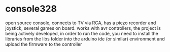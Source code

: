 # console328
open source console, connects to TV via RCA, has a piezo recorder and joystick, several games on board. works with avr controllers, the project is being actively developed, in order to run the code, you need to install the libraries from the libs folder into the arduino ide (or similar) environment and upload the firmware to the controller
